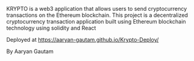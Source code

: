 KRYPTO is a web3 application that allows users to send cryptocurrency transactions on the Ethereum blockchain. This project is a decentralized cryptocurrency transaction application built using Ethereum blockchain technology using solidity and React

Deployed at https://aaryan-gautam.github.io/Krypto-Deploy/

By Aaryan Gautam

